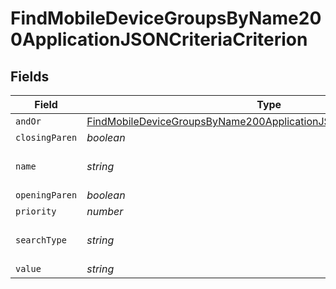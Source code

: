 # FindMobileDeviceGroupsByName200ApplicationJSONCriteriaCriterion


## Fields

| Field                                                                                                                                                                   | Type                                                                                                                                                                    | Required                                                                                                                                                                | Description                                                                                                                                                             | Example                                                                                                                                                                 |
| ----------------------------------------------------------------------------------------------------------------------------------------------------------------------- | ----------------------------------------------------------------------------------------------------------------------------------------------------------------------- | ----------------------------------------------------------------------------------------------------------------------------------------------------------------------- | ----------------------------------------------------------------------------------------------------------------------------------------------------------------------- | ----------------------------------------------------------------------------------------------------------------------------------------------------------------------- |
| `andOr`                                                                                                                                                                 | [FindMobileDeviceGroupsByName200ApplicationJSONCriteriaCriterionAndOr](../../models/operations/findmobiledevicegroupsbyname200applicationjsoncriteriacriterionandor.md) | :heavy_minus_sign:                                                                                                                                                      | N/A                                                                                                                                                                     |                                                                                                                                                                         |
| `closingParen`                                                                                                                                                          | *boolean*                                                                                                                                                               | :heavy_minus_sign:                                                                                                                                                      | N/A                                                                                                                                                                     |                                                                                                                                                                         |
| `name`                                                                                                                                                                  | *string*                                                                                                                                                                | :heavy_minus_sign:                                                                                                                                                      | Name of the criteria                                                                                                                                                    | Last Inventory Update                                                                                                                                                   |
| `openingParen`                                                                                                                                                          | *boolean*                                                                                                                                                               | :heavy_minus_sign:                                                                                                                                                      | N/A                                                                                                                                                                     |                                                                                                                                                                         |
| `priority`                                                                                                                                                              | *number*                                                                                                                                                                | :heavy_minus_sign:                                                                                                                                                      | N/A                                                                                                                                                                     |                                                                                                                                                                         |
| `searchType`                                                                                                                                                            | *string*                                                                                                                                                                | :heavy_minus_sign:                                                                                                                                                      | Operator                                                                                                                                                                | more than x days ago                                                                                                                                                    |
| `value`                                                                                                                                                                 | *string*                                                                                                                                                                | :heavy_minus_sign:                                                                                                                                                      | N/A                                                                                                                                                                     | 7                                                                                                                                                                       |